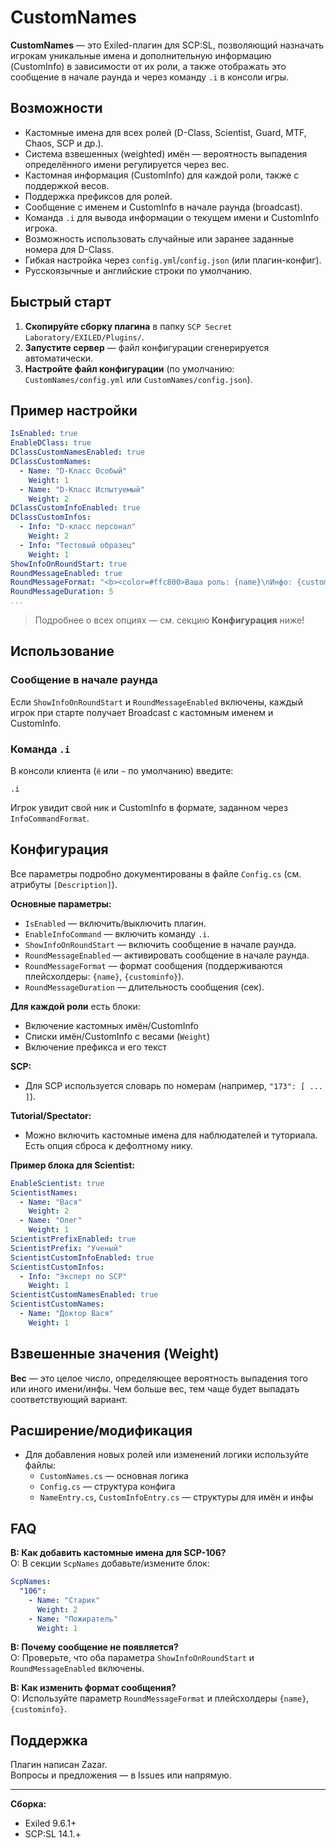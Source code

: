 # CustomNames

**CustomNames** — это Exiled-плагин для SCP:SL, позволяющий назначать игрокам уникальные имена и дополнительную информацию (CustomInfo) в зависимости от их роли, а также отображать это сообщение в начале раунда и через команду `.i` в консоли игры.

## Возможности

- Кастомные имена для всех ролей (D-Class, Scientist, Guard, MTF, Chaos, SCP и др.).
- Система взвешенных (weighted) имён — вероятность выпадения определённого имени регулируется через вес.
- Кастомная информация (CustomInfo) для каждой роли, также с поддержкой весов.
- Поддержка префиксов для ролей.
- Сообщение с именем и CustomInfo в начале раунда (broadcast).
- Команда `.i` для вывода информации о текущем имени и CustomInfo игрока.
- Возможность использовать случайные или заранее заданные номера для D-Class.
- Гибкая настройка через `config.yml`/`config.json` (или плагин-конфиг).
- Русскоязычные и английские строки по умолчанию.

## Быстрый старт

1. **Скопируйте сборку плагина** в папку `SCP Secret Laboratory/EXILED/Plugins/`.
2. **Запустите сервер** — файл конфигурации сгенерируется автоматически.
3. **Настройте файл конфигурации** (по умолчанию: `CustomNames/config.yml` или `CustomNames/config.json`).

## Пример настройки

```yaml
IsEnabled: true
EnableDClass: true
DClassCustomNamesEnabled: true
DClassCustomNames:
  - Name: "D-Класс Особый"
    Weight: 1
  - Name: "D-Класс Испытуемый"
    Weight: 2
DClassCustomInfoEnabled: true
DClassCustomInfos:
  - Info: "D-класс персонал"
    Weight: 2
  - Info: "Тестовый образец"
    Weight: 1
ShowInfoOnRoundStart: true
RoundMessageEnabled: true
RoundMessageFormat: "<b><color=#ffc800>Ваша роль: {name}\nИнфо: {custominfo}</color></b>"
RoundMessageDuration: 5
...
```

> Подробнее о всех опциях — см. секцию **Конфигурация** ниже!

## Использование

### Сообщение в начале раунда

Если `ShowInfoOnRoundStart` и `RoundMessageEnabled` включены, каждый игрок при старте получает Broadcast с кастомным именем и CustomInfo.

### Команда `.i`

В консоли клиента (`ё` или `~` по умолчанию) введите:

```
.i
```

Игрок увидит свой ник и CustomInfo в формате, заданном через `InfoCommandFormat`.

## Конфигурация

Все параметры подробно документированы в файле `Config.cs` (см. атрибуты `[Description]`).

**Основные параметры:**

- `IsEnabled` — включить/выключить плагин.
- `EnableInfoCommand` — включить команду `.i`.
- `ShowInfoOnRoundStart` — включить сообщение в начале раунда.
- `RoundMessageEnabled` — активировать сообщение в начале раунда.
- `RoundMessageFormat` — формат сообщения (поддерживаются плейсхолдеры: `{name}`, `{custominfo}`).
- `RoundMessageDuration` — длительность сообщения (сек).

**Для каждой роли** есть блоки:
- Включение кастомных имён/CustomInfo
- Списки имён/CustomInfo с весами (`Weight`)
- Включение префикса и его текст

**SCP:**
- Для SCP используется словарь по номерам (например, `"173": [ ... ]`).

**Tutorial/Spectator:**
- Можно включить кастомные имена для наблюдателей и туториала. Есть опция сброса к дефолтному нику.

**Пример блока для Scientist:**

```yaml
EnableScientist: true
ScientistNames:
  - Name: "Вася"
    Weight: 2
  - Name: "Олег"
    Weight: 1
ScientistPrefixEnabled: true
ScientistPrefix: "Ученый"
ScientistCustomInfoEnabled: true
ScientistCustomInfos:
  - Info: "Эксперт по SCP"
    Weight: 1
ScientistCustomNamesEnabled: true
ScientistCustomNames:
  - Name: "Доктор Вася"
    Weight: 1
```

## Взвешенные значения (Weight)

**Вес** — это целое число, определяющее вероятность выпадения того или иного имени/инфы. Чем больше вес, тем чаще будет выпадать соответствующий вариант.

## Расширение/модификация

- Для добавления новых ролей или изменений логики используйте файлы:
  - `CustomNames.cs` — основная логика
  - `Config.cs` — структура конфига
  - `NameEntry.cs`, `CustomInfoEntry.cs` — структуры для имён и инфы

## FAQ

**В: Как добавить кастомные имена для SCP-106?**  
О: В секции `ScpNames` добавьте/измените блок:
```yaml
ScpNames:
  "106":
    - Name: "Старик"
      Weight: 2
    - Name: "Пожиратель"
      Weight: 1
```

**В: Почему сообщение не появляется?**  
О: Проверьте, что оба параметра `ShowInfoOnRoundStart` и `RoundMessageEnabled` включены.

**В: Как изменить формат сообщения?**  
О: Используйте параметр `RoundMessageFormat` и плейсхолдеры `{name}`, `{custominfo}`.

## Поддержка

Плагин написан Zazar.  
Вопросы и предложения — в Issues или напрямую.

---

**Сборка:**  
- Exiled 9.6.1+
- SCP:SL 14.1.+
